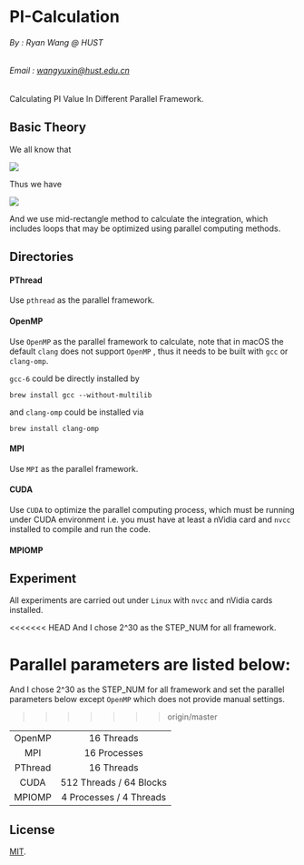 # PI-Calculation
###### By : Ryan Wang @ HUST
###### Email : wangyuxin@hust.edu.cn

Calculating PI Value In Different Parallel Framework.

## Basic Theory
We all know that 

<!-- $$ \int_0^1 \frac{1}{1+x^2}dx = arctanx\big|_0^1$$ -->
<img src='http://latex.codecogs.com/png.latex?%5Cdpi%7B120%7D%20%5Clarge%20%5Cint_0%5E1%20%5Cfrac%7B1%7D%7B1&plus;x%5E2%7Ddx%20%3D%20arctanx%5Cbig%7C_0%5E1'></img>

Thus we have

<!-- $$\Pi = 4 \times \int_0^1\frac{1}{1+x^2}dx$$ -->
<img src='http://latex.codecogs.com/png.latex?%5Cdpi%7B120%7D%20%5Clarge%20%5CPi%20%3D%204%20%5Ctimes%20%5Cint_0%5E1%5Cfrac%7B1%7D%7B1&plus;x%5E2%7Ddx'></img>


And we use mid-rectangle method to calculate the integration, which includes loops that may be optimized using parallel computing methods.

## Directories
#### PThread
Use `pthread` as the parallel framework.

#### OpenMP
Use `OpenMP` as the parallel framework to calculate, note that in macOS the default `clang` does not support `OpenMP`
, thus it needs to be built with `gcc` or `clang-omp`.

`gcc-6` could be directly installed by 
```
brew install gcc --without-multilib
```

and `clang-omp`  could be installed via
```
brew install clang-omp
```

#### MPI
Use `MPI` as the parallel framework.

#### CUDA
Use `CUDA` to optimize the parallel computing process, which must be running under CUDA environment i.e. you must have 
at least a nVidia card and `nvcc` installed to compile and run the code.

#### MPIOMP


## Experiment
All experiments are carried out under `Linux` with `nvcc` and nVidia cards installed.

<<<<<<< HEAD
And I chose 2^30 as the STEP_NUM for all framework.

Parallel parameters are listed below:
=======
And I chose 2^30 as the STEP_NUM for all framework and set the parallel parameters below except `OpenMP` which does not provide manual settings.
>>>>>>> origin/master

|               |                         |
|:-------------:|:-----------------------:|
| OpenMP        | 16 Threads
| MPI           | 16 Processes            |
| PThread       | 16 Threads              |
| CUDA          | 512 Threads / 64 Blocks |
| MPIOMP        | 4 Processes / 4 Threads |


## License
[MIT](https://github.com/RyanWangGit/PI-Calculation/blob/master/LICENSE.md).
